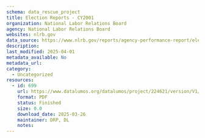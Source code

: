 ```yaml
---
schema: data_rescue_project 
title: Election Reports - CY2001
organization: National Labor Relations Board
agency: National Labor Relations Board
websites: nlrb.gov
data_source: https://www.nlrb.gov/reports/agency-performance-report/election-reports/election-reports-cy-2001
description: 
last_modified: 2025-04-01
metadata_available: No
metadata_url: 
category:
  - Uncategorized
resources:
  - id: 699
    url: https://www.datalumos.org/datalumos/project/224621/version/V1/view
    format: PDF
    status: Finished
    size: 0.0
    download_date: 2025-03-26
    maintainer: DRP, DL
    notes: 
---
```


